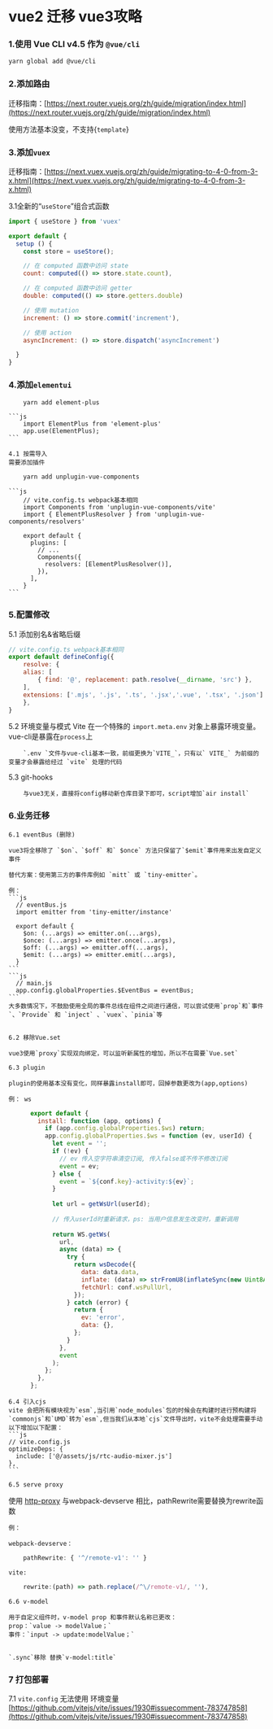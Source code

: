 # vue2 迁移 vue3攻略



### 1.使用 Vue CLI v4.5 作为 `@vue/cli`

```sh
yarn global add @vue/cli
```

### 2.添加路由

迁移指南：[https://next.router.vuejs.org/zh/guide/migration/index.html](https://next.router.vuejs.org/zh/guide/migration/index.html)

使用方法基本没变，不支持{`template`}

### 3.添加`vuex`

迁移指南：[https://next.vuex.vuejs.org/zh/guide/migrating-to-4-0-from-3-x.html](https://next.vuex.vuejs.org/zh/guide/migrating-to-4-0-from-3-x.html)

  3.1全新的“`useStore`”组合式函数
  ```js
  import { useStore } from 'vuex'

  export default {
    setup () {
      const store = useStore();

      // 在 computed 函数中访问 state
      count: computed(() => store.state.count),

      // 在 computed 函数中访问 getter
      double: computed(() => store.getters.double)

      // 使用 mutation
      increment: () => store.commit('increment'),

      // 使用 action
      asyncIncrement: () => store.dispatch('asyncIncrement')

    }
  }
  ```
 ### 4.添加`elementui`
```sh
	yarn add element-plus
```
	```js
		import ElementPlus from 'element-plus'
		app.use(ElementPlus);
	```

	4.1 按需导入
	需要添加插件
```sh
	yarn add unplugin-vue-components
```
	```js
		// vite.config.ts webpack基本相同
		import Components from 'unplugin-vue-components/vite'
		import { ElementPlusResolver } from 'unplugin-vue-components/resolvers'

		export default {
		  plugins: [
		    // ...
		    Components({
		      resolvers: [ElementPlusResolver()],
		    }),
		  ],
		}
	```

### 5.配置修改
5.1 添加别名&省略后缀
```js
// vite.config.ts webpack基本相同
export default defineConfig({
    resolve: {
    alias: [
        { find: '@', replacement: path.resolve(__dirname, 'src') },
    ],
    extensions: ['.mjs', '.js', '.ts', '.jsx','.vue', '.tsx', '.json']
    },
}

```

5.2 环境变量与模式
		Vite 在一个特殊的 `import.meta.env` 对象上暴露环境变量。
		vue-cli是暴露在`process`上

		`.env `文件与vue-cli基本一致，前缀更换为`VITE_`，只有以` VITE_` 为前缀的变量才会暴露给经过 `vite` 处理的代码

5.3 git-hooks

		与vue3无关，直接将config移动新仓库目录下即可，script增加`air install`


### 6.业务迁移

    6.1 eventBus (删除)

    vue3将全移除了 `$on`、`$off` 和` $once` 方法只保留了`$emit`事件用来出发自定义事件

    替代方案：使用第三方的事件库例如 `mitt` 或 `tiny-emitter`。

    例：
    ```js
      // eventBus.js
      import emitter from 'tiny-emitter/instance'

      export default {
        $on: (...args) => emitter.on(...args),
        $once: (...args) => emitter.once(...args),
        $off: (...args) => emitter.off(...args),
        $emit: (...args) => emitter.emit(...args),
      }
    ```
    ```js
      // main.js
      app.config.globalProperties.$EventBus = eventBus;
    ```
    大多数情况下，不鼓励使用全局的事件总线在组件之间进行通信，可以尝试使用`prop`和`事件`、`Provide` 和 `inject` 、`vuex`、`pinia`等


    6.2 移除Vue.set

    vue3使用`proxy`实现双向绑定，可以监听新属性的增加，所以不在需要`Vue.set`

    6.3 plugin

    plugin的使用基本没有变化，同样暴露install即可，回掉参数更改为(app,options)

    例： ws
```js
      export default {
        install: function (app, options) {
          if (app.config.globalProperties.$ws) return;
          app.config.globalProperties.$ws = function (ev, userId) {
            let event = '';
            if (!ev) {
              // ev 传入空字符串清空订阅, 传入false或不传不修改订阅
              event = ev;
            } else {
              event = `${conf.key}-activity:${ev}`;
            }
      
            let url = getWsUrl(userId);
      
            // 传入userId时重新请求，ps: 当用户信息发生改变时，重新调用
      
            return WS.getWs(
              url,
              async (data) => {
                try {
                  return wsDecode({
                    data: data.data,
                    inflate: (data) => strFromU8(inflateSync(new Uint8Array(data))),
                    fetchUrl: conf.wsPullUrl,
                  });
                } catch (error) {
                  return {
                    ev: 'error',
                    data: {},
                  };
                }
              },
              event
            );
          };
        },
      };
```

    6.4 引入cjs
    vite 会把所有模块视为`esm`,当引用`node_modules`包的时候会在构建时进行预构建将`commonjs`和`UMD`转为`esm`,但当我们从本地`cjs`文件导出时，vite不会处理需要手动以下增加以下配置：
    ```js
    // vite.config.js
    optimizeDeps: {
      include: ['@/assets/js/rtc-audio-mixer.js']
    },
    ```

    6.5 serve proxy
使用 [http-proxy](https://github.com/http-party/node-http-proxy#options)
与webpack-devserve 相比，pathRewrite需要替换为rewrite函数

    例：
    
    webpack-devserve：
```js
    pathRewrite: { '^/remote-v1': '' }
```

    vite:
```js    
    rewrite:(path) => path.replace(/^\/remote-v1/, ''),
```
    6.6 v-model

    用于自定义组件时，v-model prop 和事件默认名称已更改：
    prop：`value -> modelValue；`
    事件：`input -> update:modelValue；`


    `.sync`移除 替换`v-model:title`



### 7 打包部署

7.1 `vite.config` 无法使用 环境变量 [https://github.com/vitejs/vite/issues/1930#issuecomment-783747858](https://github.com/vitejs/vite/issues/1930#issuecomment-783747858)










